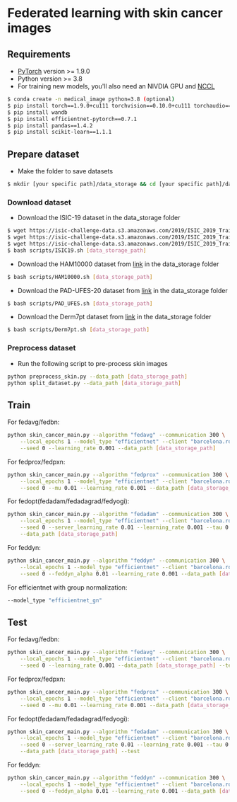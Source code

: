# Federated learning with skin cancer images

## Requirements
* [PyTorch](https://pytorch.org) version >= 1.9.0
* Python version >= 3.8
* For training new models, you'll also need an NIVDIA GPU and [NCCL](https://github.com/NVIDIA/nccl)

```bash
$ conda create -n medical_image python=3.8 (optional)
$ pip install torch==1.9.0+cu111 torchvision==0.10.0+cu111 torchaudio==0.9.0 -f https://download.pytorch.org/whl/torch_stable.html
$ pip install wandb
$ pip install efficientnet-pytorch==0.7.1
$ pip install pandas==1.4.2
$ pip install scikit-learn==1.1.1
```

## Prepare dataset
- Make the folder to save datasets
```bash
$ mkdir [your specific path]/data_storage && cd [your specific path]/data_storage
```

### Download dataset
- Download the ISIC-19 dataset in the data_storage folder
```bash
$ wget https://isic-challenge-data.s3.amazonaws.com/2019/ISIC_2019_Training_Input.zip
$ wget https://isic-challenge-data.s3.amazonaws.com/2019/ISIC_2019_Training_GroundTruth.csv
$ wget https://isic-challenge-data.s3.amazonaws.com/2019/ISIC_2019_Training_Metadata.csv
$ bash scripts/ISIC19.sh [data_storage_path]
```

- Download the HAM10000 dataset from [link](https://dataverse.harvard.edu/dataset.xhtml?persistentId=doi:10.7910/DVN/DBW86T) in the data_storage folder
```bash
$ bash scripts/HAM10000.sh [data_storage_path]
```

- Download the PAD-UFES-20 dataset from [link](https://data.mendeley.com/datasets/zr7vgbcyr2/1) in the data_storage folder
```bash
$ bash scripts/PAD_UFES.sh [data_storage_path]
```

- Download the Derm7pt dataset from [link](https://derm.cs.sfu.ca/Welcome.html) in the data_storage folder
```bash
$ bash scripts/Derm7pt.sh [data_storage_path]
```

### Preprocess dataset
- Run the following script to pre-process skin images 

```bash
python preprocess_skin.py --data_path [data_storage_path]
python split_dataset.py --data_path [data_storage_path]
```

## Train

For fedavg/fedbn:
```bash
python skin_cancer_main.py --algorithm "fedavg" --communication 300 \
    --local_epochs 1 --model_type "efficientnet" --client "barcelona.rosendahl.vienna.PAD_UFES_20.Derm7pt" \
    --seed 0 --learning_rate 0.001 --data_path [data_storage_path]
```

For fedprox/fedpxn:
```bash
python skin_cancer_main.py --algorithm "fedprox" --communication 300 \
    --local_epochs 1 --model_type "efficientnet" --client "barcelona.rosendahl.vienna.PAD_UFES_20.Derm7pt" \
    --seed 0 --mu 0.01 --learning_rate 0.001 --data_path [data_storage_path]
```


For fedopt(fedadam/fedadagrad/fedyogi):
```bash
python skin_cancer_main.py --algorithm "fedadam" --communication 300 \
    --local_epochs 1 --model_type "efficientnet" --client "barcelona.rosendahl.vienna.PAD_UFES_20.Derm7pt" \
    --seed 0 --server_learning_rate 0.01 --learning_rate 0.001 --tau 0.01 \
    --data_path [data_storage_path]
```


For feddyn:
```bash
python skin_cancer_main.py --algorithm "feddyn" --communication 300 \
    --local_epochs 1 --model_type "efficientnet" --client "barcelona.rosendahl.vienna.PAD_UFES_20.Derm7pt" \
    --seed 0 --feddyn_alpha 0.01 --learning_rate 0.001 --data_path [data_storage_path]
```


For efficientnet with group normalization:
```bash
--model_type "efficientnet_gn"
```

## Test

For fedavg/fedbn:
```bash
python skin_cancer_main.py --algorithm "fedavg" --communication 300 \
    --local_epochs 1 --model_type "efficientnet" --client "barcelona.rosendahl.vienna.PAD_UFES_20.Derm7pt" \
    --seed 0 --learning_rate 0.001 --data_path [data_storage_path] --test
```

For fedprox/fedpxn:
```bash
python skin_cancer_main.py --algorithm "fedprox" --communication 300 \
    --local_epochs 1 --model_type "efficientnet" --client "barcelona.rosendahl.vienna.PAD_UFES_20.Derm7pt" \
    --seed 0 --mu 0.01 --learning_rate 0.001 --data_path [data_storage_path] --test
```


For fedopt(fedadam/fedadagrad/fedyogi):
```bash
python skin_cancer_main.py --algorithm "fedadam" --communication 300 \
    --local_epochs 1 --model_type "efficientnet" --client "barcelona.rosendahl.vienna.PAD_UFES_20.Derm7pt" \
    --seed 0 --server_learning_rate 0.01 --learning_rate 0.001 --tau 0.01 \
    --data_path [data_storage_path] --test
```


For feddyn:
```bash
python skin_cancer_main.py --algorithm "feddyn" --communication 300 \
    --local_epochs 1 --model_type "efficientnet" --client "barcelona.rosendahl.vienna.PAD_UFES_20.Derm7pt" \
    --seed 0 --feddyn_alpha 0.01 --learning_rate 0.001 --data_path [data_storage_path] --test
```